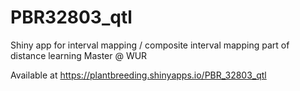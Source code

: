 # PBR32803_qtl
Shiny app for interval mapping / composite interval mapping part of distance learning Master @ WUR

Available at https://plantbreeding.shinyapps.io/PBR_32803_qtl
